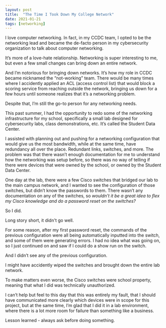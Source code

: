 ```yaml
---
layout: post
title: 	"The Time I Took Down My College Network"
date: 2021-01-21
tags: [networking]
---
```

I love computer networking. In fact, in my CCDC team, I opted to be the networking lead and became the de-facto person in my cybersecurity organization to talk about computer networking.

It’s more of a love-hate relationship. Networking is super interesting to me, but even a few small changes can bring down an entire network.

And I’m notorious for bringing down networks. It’s how my role in CCDC became nicknamed the “not-working” team. There would be many times where I accidently applied an ACL (access control list) that would block a scoring service from reaching outside the network, bringing us down for a few hours until someone realizes that it’s a networking problem.

Despite that, I’m still the go-to person for any networking needs.

This past summer, I had the opportunity to redo some of the networking infrastructure for my school, specifically a small lab designed for cybersecurity labs, class demonstrations, etc. It’s called the Student Data Center.

I assisted with planning out and pushing for a networking configuration that would give us the most bandwidth, while at the same time, have redundancy all over the place. Redundant links, switches, and more. The problem was that there wasn’t enough documentation for me to understand how the networking was setup before, so there was no way of telling if there were devices that were owned by the school, or owned by the Student Data Center.

One day at the lab, there were a few Cisco switches that bridged our lab to the main campus network, and I wanted to see the configuration of those switches, but didn’t know the passwords to them. There wasn’t any documentation on any of the switches, so *wouldn’t it be a great idea to flex my Cisco knowledge and do a password reset on the switches?*

So I did.

Long story short, it didn't go well.

For some reason, after my first password reset, the commands of the previous configuration were all being automatically inputted into the switch, and some of them were generating errors. I had no idea what was going on, so I just continued on and saw if I could do a show run on the switch.

And I didn’t see any of the previous configuration.

I might have accidently wiped the switches and brought down the entire lab network.

To make matters even worse, the Cisco switches were school property, meaning that what I did was technically unauthorized.

I can’t help but feel to this day that this was entirely my fault, that I should have communicated more clearly which devices were in scope for this project, but at the same time, I’m glad that I did it in a lab environment, where there is a lot more room for failure than something like a business.

Lesson learned - always ask before doing something.